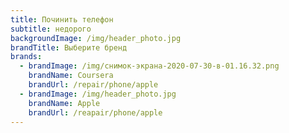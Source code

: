 ```yaml
---
title: Починить телефон
subtitle: недорого
backgroundImage: /img/header_photo.jpg
brandTitle: Выберите бренд
brands:
  - brandImage: /img/снимок-экрана-2020-07-30-в-01.16.32.png
    brandName: Coursera
    brandUrl: /repair/phone/apple
  - brandImage: /img/header_photo.jpg
    brandName: Apple
    brandUrl: /reapair/phone/apple
---
```



